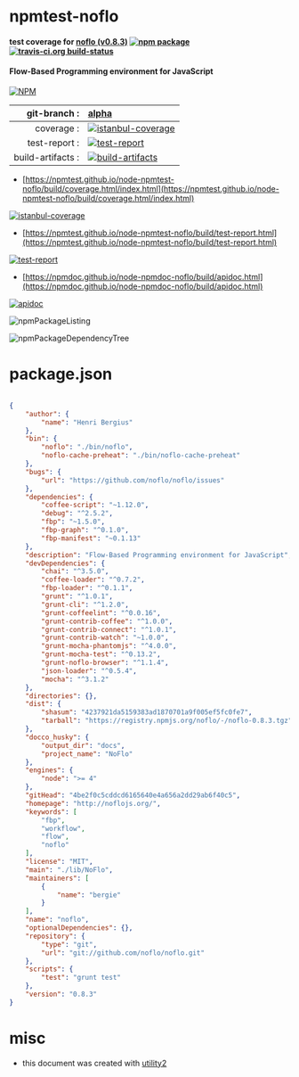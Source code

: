 # npmtest-noflo

#### test coverage for  [noflo (v0.8.3)](http://noflojs.org/)  [![npm package](https://img.shields.io/npm/v/npmtest-noflo.svg?style=flat-square)](https://www.npmjs.org/package/npmtest-noflo) [![travis-ci.org build-status](https://api.travis-ci.org/npmtest/node-npmtest-noflo.svg)](https://travis-ci.org/npmtest/node-npmtest-noflo)

#### Flow-Based Programming environment for JavaScript

[![NPM](https://nodei.co/npm/noflo.png?downloads=true&downloadRank=true&stars=true)](https://www.npmjs.com/package/noflo)

| git-branch : | [alpha](https://github.com/npmtest/node-npmtest-noflo/tree/alpha)|
|--:|:--|
| coverage : | [![istanbul-coverage](https://npmtest.github.io/node-npmtest-noflo/build/coverage.badge.svg)](https://npmtest.github.io/node-npmtest-noflo/build/coverage.html/index.html)|
| test-report : | [![test-report](https://npmtest.github.io/node-npmtest-noflo/build/test-report.badge.svg)](https://npmtest.github.io/node-npmtest-noflo/build/test-report.html)|
| build-artifacts : | [![build-artifacts](https://npmtest.github.io/node-npmtest-noflo/glyphicons_144_folder_open.png)](https://github.com/npmtest/node-npmtest-noflo/tree/gh-pages/build)|

- [https://npmtest.github.io/node-npmtest-noflo/build/coverage.html/index.html](https://npmtest.github.io/node-npmtest-noflo/build/coverage.html/index.html)

[![istanbul-coverage](https://npmtest.github.io/node-npmtest-noflo/build/screenCapture.buildCi.browser.%252Ftmp%252Fbuild%252Fcoverage.lib.html.png)](https://npmtest.github.io/node-npmtest-noflo/build/coverage.html/index.html)

- [https://npmtest.github.io/node-npmtest-noflo/build/test-report.html](https://npmtest.github.io/node-npmtest-noflo/build/test-report.html)

[![test-report](https://npmtest.github.io/node-npmtest-noflo/build/screenCapture.buildCi.browser.%252Ftmp%252Fbuild%252Ftest-report.html.png)](https://npmtest.github.io/node-npmtest-noflo/build/test-report.html)

- [https://npmdoc.github.io/node-npmdoc-noflo/build/apidoc.html](https://npmdoc.github.io/node-npmdoc-noflo/build/apidoc.html)

[![apidoc](https://npmdoc.github.io/node-npmdoc-noflo/build/screenCapture.buildCi.browser.%252Ftmp%252Fbuild%252Fapidoc.html.png)](https://npmdoc.github.io/node-npmdoc-noflo/build/apidoc.html)

![npmPackageListing](https://npmtest.github.io/node-npmtest-noflo/build/screenCapture.npmPackageListing.svg)

![npmPackageDependencyTree](https://npmtest.github.io/node-npmtest-noflo/build/screenCapture.npmPackageDependencyTree.svg)



# package.json

```json

{
    "author": {
        "name": "Henri Bergius"
    },
    "bin": {
        "noflo": "./bin/noflo",
        "noflo-cache-preheat": "./bin/noflo-cache-preheat"
    },
    "bugs": {
        "url": "https://github.com/noflo/noflo/issues"
    },
    "dependencies": {
        "coffee-script": "~1.12.0",
        "debug": "^2.5.2",
        "fbp": "~1.5.0",
        "fbp-graph": "^0.1.0",
        "fbp-manifest": "~0.1.13"
    },
    "description": "Flow-Based Programming environment for JavaScript",
    "devDependencies": {
        "chai": "^3.5.0",
        "coffee-loader": "^0.7.2",
        "fbp-loader": "^0.1.1",
        "grunt": "^1.0.1",
        "grunt-cli": "^1.2.0",
        "grunt-coffeelint": "^0.0.16",
        "grunt-contrib-coffee": "^1.0.0",
        "grunt-contrib-connect": "^1.0.1",
        "grunt-contrib-watch": "~1.0.0",
        "grunt-mocha-phantomjs": "^4.0.0",
        "grunt-mocha-test": "^0.13.2",
        "grunt-noflo-browser": "^1.1.4",
        "json-loader": "^0.5.4",
        "mocha": "^3.1.2"
    },
    "directories": {},
    "dist": {
        "shasum": "4237921da5159383ad1870701a9f005ef5fc0fe7",
        "tarball": "https://registry.npmjs.org/noflo/-/noflo-0.8.3.tgz"
    },
    "docco_husky": {
        "output_dir": "docs",
        "project_name": "NoFlo"
    },
    "engines": {
        "node": ">= 4"
    },
    "gitHead": "4be2f0c5cddcd6165640e4a656a2dd29ab6f40c5",
    "homepage": "http://noflojs.org/",
    "keywords": [
        "fbp",
        "workflow",
        "flow",
        "noflo"
    ],
    "license": "MIT",
    "main": "./lib/NoFlo",
    "maintainers": [
        {
            "name": "bergie"
        }
    ],
    "name": "noflo",
    "optionalDependencies": {},
    "repository": {
        "type": "git",
        "url": "git://github.com/noflo/noflo.git"
    },
    "scripts": {
        "test": "grunt test"
    },
    "version": "0.8.3"
}
```



# misc
- this document was created with [utility2](https://github.com/kaizhu256/node-utility2)
